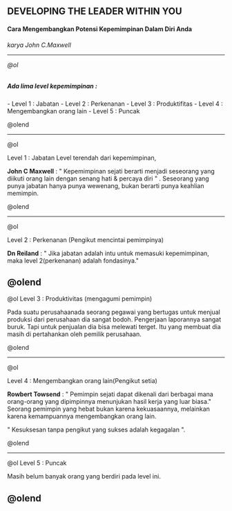 ## DEVELOPING THE LEADER WITHIN YOU

<h4> Cara Mengembangkan Potensi Kepemimpinan Dalam Diri Anda</h4>
<h6> karya John C.Maxwell

---

@ol

<h5>Ada lima level kepemimpinan :</h5>
- Level 1 : Jabatan
- Level 2 : Perkenanan
- Level 3 : Produktifitas
- Level 4 : Mengembangkan orang lain
- Level 5 : Puncak

@olend

---

@ol
<p>Level 1 : Jabatan
Level terendah dari kepemimpinan, </p>


<strong>John C Maxwell</strong> : " Kepemimpinan sejati berarti menjadi seseorang yang diikuti orang lain dengan senang hati & percaya diri "
.
Seseorang yang punya jabatan hanya punya wewenang, bukan berarti punya keahlian memimpin.

@olend

---

@ol
<p>Level 2 : Perkenanan (Pengikut mencintai pemimpinya)</p>
<b>Dn Reiland</b> : " Jika jabatan adalah intu untuk memasuki kepemimpinan, maka level 2(perkenanan) adalah fondasinya."

@olend
---

@ol
Level 3 : Produktivitas (mengagumi pemimpin)

Pada suatu perusahaanada seorang pegawai yang bertugas untuk menjual produksi dari perusahaan dia sangat bodoh. Pengerjaan laporannya sangat buruk. Tapi untuk penjualan dia bisa melewati terget. Itu yang membuat dia masih di pertahankan oleh pemilik perusahaan.

@olend

---

@ol
<p>Level 4 : Mengembangkan orang lain(Pengikut setia)</p>
<b>Rowbert Towsend</b> : " Pemimpin sejati dapat dikenali dari berbagai mana orang-orang yang dipimpinnya menunjukan hasil kerja yang luar biasa." 
Seorang pemimpin yang hebat bukan karena kekuasaannya, melainkan karena kemampuannya mengembangkan orang lain. 

 " Kesuksesan tanpa pengikut yang sukses adalah kegagalan ".
 
@olend

 ---
 
 @ol
Level 5 : Puncak 

Masih belum banyak orang yang berdiri pada level ini.

@olend
---
